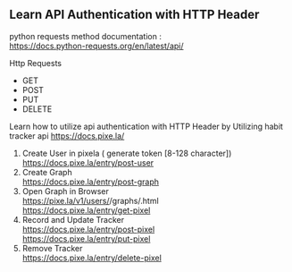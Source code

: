 ## Learn API Authentication with HTTP Header

python requests method documentation :  
https://docs.python-requests.org/en/latest/api/

Http Requests
* GET
* POST
* PUT
* DELETE

Learn how to utilize api authentication with HTTP Header by Utilizing habit tracker api  https://docs.pixe.la/  
1. Create User in pixela ( generate token [8-128 character])  
   https://docs.pixe.la/entry/post-user
2. Create Graph  
   https://docs.pixe.la/entry/post-graph
3. Open Graph in Browser  
   https://pixe.la/v1/users/<user-name>/graphs/<graph-id>.html  
   https://docs.pixe.la/entry/get-pixel
4. Record and Update Tracker  
   https://docs.pixe.la/entry/post-pixel  
   https://docs.pixe.la/entry/put-pixel  
5. Remove Tracker  
   https://docs.pixe.la/entry/delete-pixel